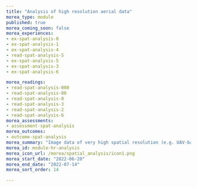 ```yaml
---
title: "Analysis of high resolution aerial data"
morea_type: module
published: true
morea_coming_soon: false
morea_experiences:
- ex-spat-analysis-0
- ex-spat-analysis-1
- ex-spat-analysis-4
- read-spat-analysis-5
- ex-spat-analysis-5
- ex-spat-analysis-3
- ex-spat-analysis-6

morea_readings:
- read-spat-analysis-000
- read-spat-analysis-00
- read-spat-analysis-0
- read-spat-analysis-3
- read-spat-analysis-2
- read-spat-analysis-6
morea_assessments:   
- assessment-spat-analysis
morea_outcomes:
- outcome-spat-analysis
morea_summary: "Image data of very high spatial resolution (e.g. UAV-based orthoimages), place very high demands on methods and processing. The established methods are: object-based image analysis (OBIA), machine learning (ML) and deep learning (DL) . DL is usually the most efficient but also the most complex. However, OBIA provides good results with comparatively simple application."
morea_id: module-hr-analysis
morea_icon_url: /morea/spatial_analysis/icon1.png
morea_start_date: "2022-06-20"
morea_end_date: "2022-07-14"
morea_sort_order: 14

---
```


